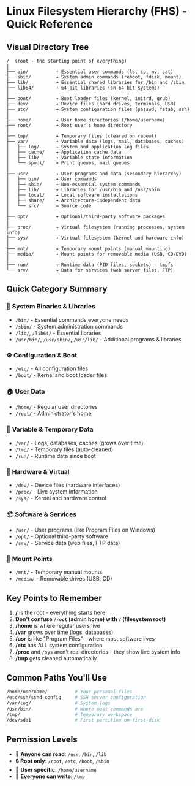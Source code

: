 # Linux Filesystem Hierarchy (FHS) - Quick Reference

## Visual Directory Tree

```
/  (root - the starting point of everything)
│
├── bin/          → Essential user commands (ls, cp, mv, cat)
├── sbin/         → System admin commands (reboot, fdisk, mount)
├── lib/          → Essential shared libraries for /bin and /sbin
├── lib64/        → 64-bit libraries (on 64-bit systems)
│
├── boot/         → Boot loader files (kernel, initrd, grub)
├── dev/          → Device files (hard drives, terminals, USB)
├── etc/          → System configuration files (passwd, fstab, ssh)
│
├── home/         → User home directories (/home/username)
├── root/         → Root user's home directory
│
├── tmp/          → Temporary files (cleared on reboot)
├── var/          → Variable data (logs, mail, databases, caches)
│   ├── log/      → System and application log files
│   ├── cache/    → Application cache data
│   ├── lib/      → Variable state information
│   └── spool/    → Print queues, mail queues
│
├── usr/          → User programs and data (secondary hierarchy)
│   ├── bin/      → User commands
│   ├── sbin/     → Non-essential system commands
│   ├── lib/      → Libraries for /usr/bin and /usr/sbin
│   ├── local/    → Local software installations
│   ├── share/    → Architecture-independent data
│   └── src/      → Source code
│
├── opt/          → Optional/third-party software packages
│
├── proc/         → Virtual filesystem (running processes, system info)
├── sys/          → Virtual filesystem (kernel and hardware info)
│
├── mnt/          → Temporary mount points (manual mounting)
├── media/        → Mount points for removable media (USB, CD/DVD)
│
├── run/          → Runtime data (PID files, sockets) - tmpfs
└── srv/          → Data for services (web server files, FTP)
```

## Quick Category Summary

### 🔧 **System Binaries & Libraries**
- `/bin/` - Essential commands everyone needs
- `/sbin/` - System administration commands
- `/lib/`, `/lib64/` - Essential libraries
- `/usr/bin/`, `/usr/sbin/`, `/usr/lib/` - Additional programs & libraries

### ⚙️ **Configuration & Boot**
- `/etc/` - All configuration files
- `/boot/` - Kernel and boot loader files

### 🏠 **User Data**
- `/home/` - Regular user directories
- `/root/` - Administrator's home

### 📝 **Variable & Temporary Data**
- `/var/` - Logs, databases, caches (grows over time)
- `/tmp/` - Temporary files (auto-cleaned)
- `/run/` - Runtime data since boot

### 💾 **Hardware & Virtual**
- `/dev/` - Device files (hardware interfaces)
- `/proc/` - Live system information
- `/sys/` - Kernel and hardware control

### 📦 **Software & Services**
- `/usr/` - User programs (like Program Files on Windows)
- `/opt/` - Optional third-party software
- `/srv/` - Service data (web files, FTP data)

### 🔌 **Mount Points**
- `/mnt/` - Temporary manual mounts
- `/media/` - Removable drives (USB, CD)

## Key Points to Remember

1. **/** is the root - everything starts here
2. **Don't confuse `/root` (admin home) with `/` (filesystem root)**
3. **/home** is where regular users live
4. **/var** grows over time (logs, databases)
5. **/usr** is like "Program Files" - where most software lives
6. **/etc** has ALL system configuration
7. **/proc** and `/sys` aren't real directories - they show live system info
8. **/tmp** gets cleaned automatically

## Common Paths You'll Use

```bash
/home/username/          # Your personal files
/etc/ssh/sshd_config     # SSH server configuration
/var/log/                # System logs
/usr/bin/                # Where most commands are
/tmp/                    # Temporary workspace
/dev/sda1                # First partition on first disk
```

## Permission Levels
- 📁 **Anyone can read**: `/usr`, `/bin`, `/lib`
- 🔒 **Root only**: `/root`, `/etc`, `/boot`, `/sbin`
- 👤 **User specific**: `/home/username`
- 🔄 **Everyone can write**: `/tmp`